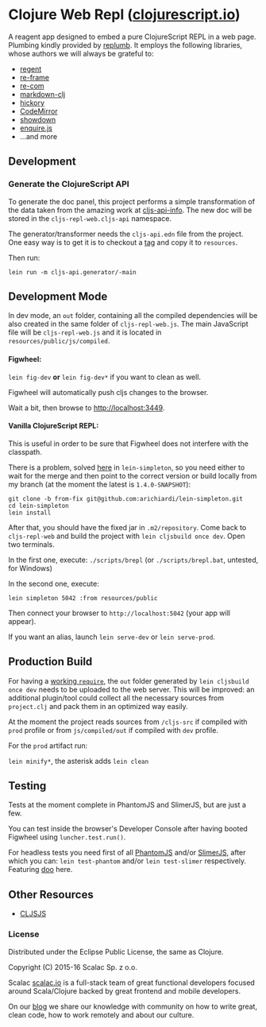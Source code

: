 # Clojure Web Repl ([clojurescript.io](http://www.clojurescript.io))


A reagent app designed to embed a pure ClojureScript REPL in a web
page. Plumbing kindly provided by
[replumb](https://github.com/ScalaConsultants/replumb). It employs the
following libraries, whose authors we will always be grateful to:

* [regent](https://github.com/reagent-project/reagent)
* [re-frame](https://github.com/Day8/re-frame)
* [re-com](https://github.com/Day8/re-com)
* [markdown-clj](https://github.com/yogthos/markdown-clj)
* [hickory](https://github.com/davidsantiago/hickory)
* [CodeMirror](https://github.com/codemirror/CodeMirror)
* [showdown](https://github.com/showdownjs/showdown)
* [enquire.js](https://github.com/WickyNilliams/enquire.js)
* ...and more

## Development

### Generate the ClojureScript API 

To generate the doc panel, this project performs a simple transformation of the
data taken from the amazing work at
[cljs-api-info](https://github.com/cljsinfo/cljs-api-docs). The new doc will be
stored in the `cljs-repl-web.cljs-api` namespace.

The generator/transformer needs the `cljs-api.edn` file from the project. One
easy way is to get it is to checkout a
[tag](https://github.com/cljsinfo/cljs-api-docs/tree/1.7.228) and copy it to
`resources`.

Then run:

`lein run -m cljs-api.generator/-main`

## Development Mode

In dev mode, an `out` folder, containing all the compiled dependencies will be
also created in the same folder of `cljs-repl-web.js`.  The main JavaScript
file will be `cljs-repl-web.js` and it is located in
`resources/public/js/compiled`.

#### Figwheel:

`lein fig-dev`  **or** `lein fig-dev*` if you want to clean as well.

Figwheel will automatically push cljs changes to the browser.

Wait a bit, then browse to [http://localhost:3449](http://localhost:3449).

#### Vanilla ClojureScript REPL:

This is useful in order to be sure that Figwheel does not interfere with the
classpath.

There is a problem, solved
[here](https://github.com/tailrecursion/lein-simpleton/pull/7) in
`lein-simpleton`, so you need either to wait for the merge and then point to
the correct version or build locally from my branch (at the moment the latest
is `1.4.0-SNAPSHOT`):

```
git clone -b from-fix git@github.com:arichiardi/lein-simpleton.git
cd lein-simpleton
lein install
```

After that, you should have the fixed jar in `.m2/repository`. Come back to `cljs-repl-web` and build the project with `lein cljsbuild once dev`. Open two terminals.

In the first one, execute:
`./scripts/brepl`  (or `./scripts/brepl.bat`, untested, for Windows)

In the second one, execute:
```
lein simpleton 5042 :from resources/public
```

Then connect your browser to `http://localhost:5042` (your app will appear).

If you want an alias, launch `lein serve-dev` or `lein serve-prod`.

## Production Build

For having a
[working `require`](http://blog.scalac.io/2015/12/21/cljs-replumb-require.html),
the `out` folder generated by `lein cljsbuild once dev` needs to be uploaded to
the web server. This will be improved: an additional plugin/tool could collect
all the necessary sources from `project.clj` and pack them in an optimized way
easily.

At the moment the project reads sources from `/cljs-src` if compiled with
`prod` profile or from `js/compiled/out` if compiled with `dev` profile.

For the `prod` artifact run:

`lein minify*`, the asterisk adds `lein clean`

## Testing

Tests at the moment complete in PhantomJS and SlimerJS, but are just a few.

You can test inside the browser's Developer Console after having booted
Figwheel using `luncher.test.run()`.

For headless tests you need first of all
[PhantomJS](https://github.com/ariya/phantomjs/) and/or
[SlimerJS](http://slimerjs.org/), after which you can: `lein test-phantom`
and/or `lein test-slimer` respectively. Featuring
[doo](https://github.com/bensu/doo) here.

## Other Resources

 * [CLJSJS](https://github.com/cljsjs/packages)


### License

Distributed under the Eclipse Public License, the same as Clojure.

Copyright (C) 2015-16 Scalac Sp. z o.o.

Scalac [scalac.io](http://scalac.io/?utm_source=scalac_github&utm_campaign=scalac1&utm_medium=web) is a full-stack team of great functional developers focused around Scala/Clojure backed by great frontend and mobile developers.

On our [blog](http://blog.scalac.io/?utm_source=scalac_github&utm_campaign=scalac1&utm_medium=web) we share our knowledge with community on how to write great, clean code, how to work remotely and about our culture.
